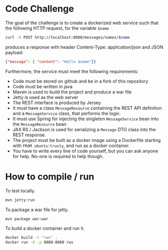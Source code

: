 # Code Challenge
The goal of the challenge is to create a dockerized web service such that the following HTTP request, for the variable `$name`
```sh
curl -X POST http://localhost:8080/messages/names/$name
```
produces a response with header Content-Type: application/json and JSON payload:
```json
{"message": { "content": "Hello $name"}}
```
Furthermore, the service must meet the following requirements:
* Code must be stored on github and be in a fork of this repository
* Code must be written in java
* Maven is used to build the project and produce a war file
* Jetty is used as the web server
* The REST interface is produced by Jersey
* It must have a class `MessageResource` containing the REST API definition and a `MessageService` class, that performs the logic.
* It must use Spring for injecting the singleton `MessageService` bean into the `MessageResource` bean
* JAX RS / Jackson is used for serializing a `Message` DTO class into the REST response.
* The project must be built as a docker image using a Dockerfile starting with `FROM ubuntu:trusty`, and run as a docker container.
* You have to write every line of code yourself, but you can ask anyone for help. No-one is required to help though.

# How to compile / run

To test locally.
```sh
mvn jetty:run
```

To package a war file for jetty.
```sh
mvn package war:war
```

To build a docker container and run it.
```sh
docker build -t "rws" .
docker run -d -p 8080:8080 rws
```


